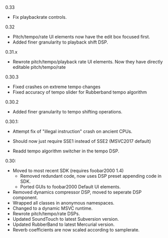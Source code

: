 0.33
* Fix playbackrate controls.

0.32
* Pitch/tempo/rate UI elements now have the edit box focused first.
* Added finer granularity to playback shift DSP.

0.31.x
* Rewrote pitch/tempo/playback rate UI elements.
  Now they have directly editable pitch/tempo/rate

0.30.3
* Fixed crashes on extreme tempo changes
* Fixed accuracy of tempo slider for Rubberband tempo algorithm

0.30.2
* Added finer granularity to tempo shifting operations.

0.30.1:
* Attempt fix of "illegal instruction" crash on ancient CPUs.
- Should now just require SSE1 instead of SSE2 (MSVC2017 default)
* Readd tempo algorithm switcher in the tempo DSP.

0.30:
* Moved to most recent SDK (requires foobar2000 1.4)
  - Removed redundant code, now uses DSP preset appending code in SDK.
  - Ported GUIs to foobar2000 Default UI elements.
* Removed dynamics compressor DSP, moved to seperate DSP component.
* Wrapped all classes in anonymous namespaces.
* Changed to a dynamic MSVC runtime.
* Rewrote pitch/tempo/rate DSPs.
* Updated SoundTouch to latest Subversion version.
* Updated RubberBand to latest Mercurial version.
* Reverb coefficients are now scaled according to samplerate.